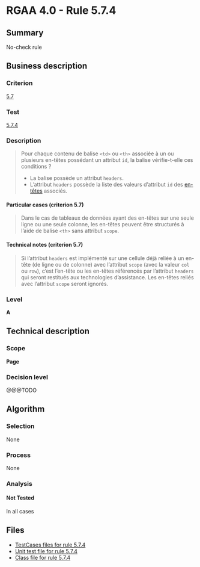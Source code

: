 # RGAA 4.0 - Rule 5.7.4

## Summary

No-check rule

## Business description

### Criterion

[5.7](https://www.numerique.gouv.fr/publications/rgaa-accessibilite/methode/criteres/#crit-5-7)

### Test

[5.7.4](https://www.numerique.gouv.fr/publications/rgaa-accessibilite/methode/criteres/#test-5-7-4)

### Description

> Pour chaque contenu de balise `<td>` ou `<th>` associée à un ou plusieurs en-têtes possédant un attribut `id`, la balise vérifie-t-elle ces conditions ?
> 
> * La balise possède un attribut `headers`.
> * L’attribut `headers` possède la liste des valeurs d’attribut `id` des [en-têtes](https://www.numerique.gouv.fr/publications/rgaa-accessibilite/methode/glossaire/#en-tete-de-colonne-ou-de-ligne) associés.

#### Particular cases (criterion 5.7)

> Dans le cas de tableaux de données ayant des en-têtes sur une seule ligne ou une seule colonne, les en-têtes peuvent être structurés à l’aide de balise `<th>` sans attribut `scope`.

#### Technical notes (criterion 5.7)

> Si l’attribut `headers` est implémenté sur une cellule déjà reliée à un en-tête (de ligne ou de colonne) avec l’attribut `scope` (avec la valeur `col` ou `row`), c’est l’en-tête ou les en-têtes référencés par l’attribut `headers` qui seront restitués aux technologies d’assistance. Les en-têtes reliés avec l’attribut `scope` seront ignorés.

### Level

**A**


## Technical description

### Scope

**Page**

### Decision level

@@@TODO


## Algorithm

### Selection

None

### Process

None

### Analysis

#### Not Tested

In all cases


## Files

- [TestCases files for rule 5.7.4](https://gitlab.com/asqatasun/Asqatasun/-/tree/v5/rules/rules-rgaa4.0/src/test/resources/testcases/rgaa40/Rgaa40Rule050704/)
- [Unit test file for rule 5.7.4](https://gitlab.com/asqatasun/Asqatasun/-/blob/v5/rules/rules-rgaa4.0/src/test/java/org/asqatasun/rules/rgaa40/Rgaa40Rule050704Test.java)
- [Class file for rule 5.7.4](https://gitlab.com/asqatasun/Asqatasun/-/blob/v5/rules/rules-rgaa4.0/src/main/java/org/asqatasun/rules/rgaa40/Rgaa40Rule050704.java)


